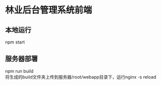 # 林业后台管理系统前端

## 本地运行
npm start  

## 服务器部署
npm run build  
将生成的build文件夹上传到服务器/root/webapp目录下，运行nginx -s reload
